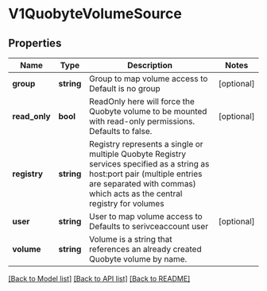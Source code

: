 # V1QuobyteVolumeSource

## Properties
Name | Type | Description | Notes
------------ | ------------- | ------------- | -------------
**group** | **string** | Group to map volume access to Default is no group | [optional] 
**read_only** | **bool** | ReadOnly here will force the Quobyte volume to be mounted with read-only permissions. Defaults to false. | [optional] 
**registry** | **string** | Registry represents a single or multiple Quobyte Registry services specified as a string as host:port pair (multiple entries are separated with commas) which acts as the central registry for volumes | 
**user** | **string** | User to map volume access to Defaults to serivceaccount user | [optional] 
**volume** | **string** | Volume is a string that references an already created Quobyte volume by name. | 

[[Back to Model list]](../README.md#documentation-for-models) [[Back to API list]](../README.md#documentation-for-api-endpoints) [[Back to README]](../README.md)


